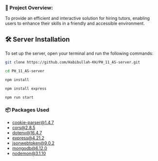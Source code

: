 ### 🔸 Project Overview:
To provide an efficient and interactive solution for hiring tutors, enabling users to enhance their skills in a friendly and accessible environment.

## 🛠 Server Installation

To set up the server, open your terminal and run the following commands:

```bash
git clone https://github.com/Habibullah-KH/PH_11_AS-server.git
```

```bash
cd PH_11_AS-server
```

```bash
npm install
```

```bash
npm install express
```

```bash
npm run start
```

### 📦 Packages Used

- cookie-parser@1.4.7
- cors@2.8.5
- dotenv@16.4.7
- express@4.21.2
- jsonwebtoken@9.0.2
- mongodb@6.12.0
- nodemon@3.1.10